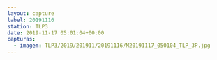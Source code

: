 ```yaml
---
layout: capture
label: 20191116
station: TLP3
date: 2019-11-17 05:01:04+00:00
capturas:
  - imagem: TLP3/2019/201911/20191116/M20191117_050104_TLP_3P.jpg
---
```

